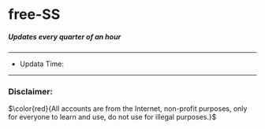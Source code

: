 # free-SS
##### Updates every quarter of an hour
---
* Updata Time: 
---
### Disclaimer:
$\color{red}{All accounts are from the Internet, non-profit purposes, only for everyone to learn and use, do not use for illegal purposes.}$



